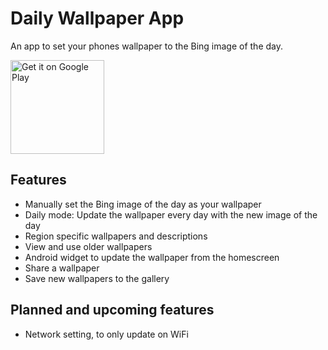# Daily Wallpaper App

An app to set your phones wallpaper to the Bing image of the day.

<a href='https://play.google.com/store/apps/details?id=dev.taptwice.daily_wallpaper_app&pcampaignid=pcampaignidMKT-Other-global-all-co-prtnr-py-PartBadge-Mar2515-1'><img alt='Get it on Google Play' src='https://play.google.com/intl/en_us/badges/static/images/badges/en_badge_web_generic.png' width='150'/></a>

## Features
 - Manually set the Bing image of the day as your wallpaper
 - Daily mode: Update the wallpaper every day with the new image of the day
 - Region specific wallpapers and descriptions
 - View and use older wallpapers
 - Android widget to update the wallpaper from the homescreen
 - Share a wallpaper
 - Save new wallpapers to the gallery
 
## Planned and upcoming features
 - Network setting, to only update on WiFi
